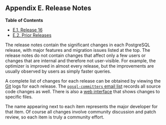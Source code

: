 ## Appendix E. Release Notes

**Table of Contents**

- [E.1. Release 16](release-16)
- [E.2. Prior Releases](release-prior)

The release notes contain the significant changes in each PostgreSQL release, with major features and migration issues listed at the top. The release notes do not contain changes that affect only a few users or changes that are internal and therefore not user-visible. For example, the optimizer is improved in almost every release, but the improvements are usually observed by users as simply faster queries.

A complete list of changes for each release can be obtained by viewing the [Git](git 'I.1. Getting the Source via Git') logs for each release. The [`pgsql-committers` email list](https://www.postgresql.org/list/pgsql-committers/) records all source code changes as well. There is also a [web interface](https://git.postgresql.org/gitweb/?p=postgresql.git;a=summary) that shows changes to specific files.

The name appearing next to each item represents the major developer for that item. Of course all changes involve community discussion and patch review, so each item is truly a community effort.

